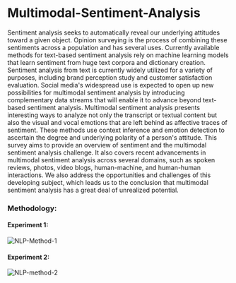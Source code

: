 # Multimodal-Sentiment-Analysis
Sentiment analysis seeks to automatically reveal our underlying attitudes toward a given object. Opinion surveying is the process of combining these sentiments across a population and has several uses. Currently available methods for text-based sentiment analysis rely on machine learning models that learn sentiment from huge text corpora and dictionary creation. Sentiment analysis from text is currently widely utilized for a variety of purposes, including brand perception study and customer satisfaction evaluation. Social media's widespread use is expected to open up new possibilities for multimodal sentiment analysis by introducing complementary data streams that will enable it to advance beyond text-based sentiment analysis. Multimodal sentiment analysis presents interesting ways to analyze not only the transcript or textual content but also the visual and vocal emotions that are left behind as affective traces of sentiment. These methods use context inference and emotion detection to ascertain the degree and underlying polarity of a person's attitude. This survey aims to provide an overview of sentiment and the multimodal sentiment analysis challenge. It also covers recent advancements in multimodal sentiment analysis across several domains, such as spoken  reviews, photos, video blogs, human-machine, and human-human interactions. We also address the opportunities and challenges of this developing subject, which leads us to the conclusion that multimodal sentiment analysis has a great deal of unrealized potential.

### Methodology:

#### Experiment 1:



![NLP-Method-1](https://github.com/shreyadm/Multimodal-Sentiment-Analysis/assets/51232994/c9e69dd8-f10e-447f-a550-5d6b06e980b9)

#### Experiment 2:


![NLP-method-2](https://github.com/shreyadm/Multimodal-Sentiment-Analysis/assets/51232994/c0941db6-1b7d-428f-a7c5-0b91a223a358)

